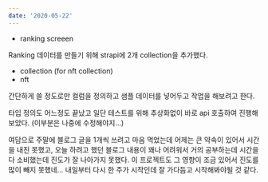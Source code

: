 ```yaml
---
date: '2020-05-22'
---
```


- ranking screeen

Ranking 데이터를 만들기 위해 strapi에 2개 collection을 추가했다.

- collection (for nft collection)
- nft

간단하게 쓸 정도로만 컬럼을 정의하고 샘플 데이터를 넣어두고 작업을 해보려고 한다.

타입 정의도 어느정도 끝났고 일단 테스트를 위해 추상화없이 바로 api 호출하여 진행해보았다.
(이부분은 나중에 수정해야지...)

여담으로 주말에 블로그 글을 1개씩 쓰려고 마음 먹었는데 어제는 큰 약속이 있어서 시간을 내진 못했고, 오늘 하려고 했던 블로그 내용이 꽤나 어려워서 거의 공부하는데 시간을 다 소비했는데 진도가 잘 나아가지 못했다.
이 프로젝트도 그 영향이 조금 있어서 진도를 많이 빼지 못했네...
내일부터 다시 한 주가 시작인데 잘 가다듬고 시작해봐야될 것 같다.
